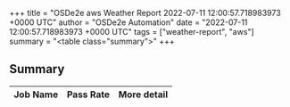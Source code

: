 +++
title = "OSDe2e aws Weather Report 2022-07-11 12:00:57.718983973 +0000 UTC"
author = "OSDe2e Automation"
date = "2022-07-11 12:00:57.718983973 +0000 UTC"
tags = ["weather-report", "aws"]
summary = "<table class=\"summary\"></table>"
+++
## Summary

| Job Name | Pass Rate | More detail |
|----------|-----------|-------------|




